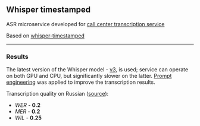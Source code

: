 ## Whisper timestamped
ASR microservice developed for [call center transcription service](https://github.com/format37/call_centre_stt_server/tree/master)

Based on [whisper-timestamped](https://github.com/linto-ai/whisper-timestamped)

---

### Results
The latest version of the Whisper model - [v3](https://github.com/openai/whisper/discussions/1762), is used; service can operate on both GPU and CPU, but significantly slower on the latter. [Prompt engineering](https://github.com/Darveivoldavara/whisper-timestamped/blob/9cb99bddf801b01ee3c187d0909035f8dcaf4aa8/transcribe.py#L70) was applied to improve the transcription results.

Transcription quality on Russian ([source](https://github.com/Darveivoldavara/whisper_model_evaluator/blob/whisper/reports/whisper_comparator.ipynb)):
* *WER* - **0.2**
* *MER* - **0.2**
* *WIL* - **0.25**
